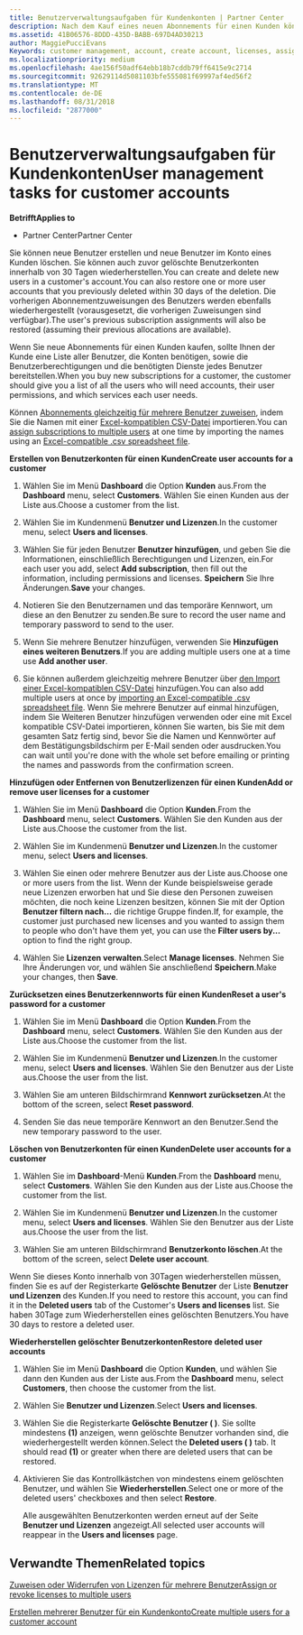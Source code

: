 ```yaml
---
title: Benutzerverwaltungsaufgaben für Kundenkonten | Partner Center
description: Nach dem Kauf eines neuen Abonnements für einen Kunden können Sie bestimmten Benutzern Lizenzen zuweisen.
ms.assetid: 41B06576-8DDD-435D-BABB-697D4AD30213
author: MaggiePucciEvans
Keywords: customer management, account, create account, licenses, assign license, user management, password, reset password, change password
ms.localizationpriority: medium
ms.openlocfilehash: 4ae156f50adf64ebb18b7cddb79ff6415e9c2714
ms.sourcegitcommit: 92629114d5081103bfe555081f69997af4ed56f2
ms.translationtype: MT
ms.contentlocale: de-DE
ms.lasthandoff: 08/31/2018
ms.locfileid: "2877000"
---
```

# <a name="user-management-tasks-for-customer-accounts"></a><span data-ttu-id="ee96c-103">Benutzerverwaltungsaufgaben für Kundenkonten</span><span class="sxs-lookup"><span data-stu-id="ee96c-103">User management tasks for customer accounts</span></span>

**<span data-ttu-id="ee96c-104">Betrifft</span><span class="sxs-lookup"><span data-stu-id="ee96c-104">Applies to</span></span>**

-  <span data-ttu-id="ee96c-105">Partner Center</span><span class="sxs-lookup"><span data-stu-id="ee96c-105">Partner Center</span></span>



<span data-ttu-id="ee96c-106">Sie können neue Benutzer erstellen und neue Benutzer im Konto eines Kunden löschen. Sie können auch zuvor gelöschte Benutzerkonten innerhalb von 30 Tagen wiederherstellen.</span><span class="sxs-lookup"><span data-stu-id="ee96c-106">You can create and delete new users in a customer's account.You can also restore one or more user accounts that you previously deleted within 30 days of the deletion.</span></span> <span data-ttu-id="ee96c-107">Die vorherigen Abonnementzuweisungen des Benutzers werden ebenfalls wiederhergestellt (vorausgesetzt, die vorherigen Zuweisungen sind verfügbar).</span><span class="sxs-lookup"><span data-stu-id="ee96c-107">The user's previous subscription assignments will also be restored (assuming their previous allocations are available).</span></span>

<span data-ttu-id="ee96c-108">Wenn Sie neue Abonnements für einen Kunden kaufen, sollte Ihnen der Kunde eine Liste aller Benutzer, die Konten benötigen, sowie die Benutzerberechtigungen und die benötigten Dienste jedes Benutzer bereitstellen.</span><span class="sxs-lookup"><span data-stu-id="ee96c-108">When you buy new subscriptions for a customer,  the customer should give you a list of all the users who will need accounts, their user permissions, and which services each user needs.</span></span>  

<span data-ttu-id="ee96c-109">Können [Abonnements gleichzeitig für mehrere Benutzer zuweisen](bulk-license-provisioning-for-multiple-users.md), indem Sie die Namen mit einer [Excel-kompatiblen CSV-Datei](adding-multiple-users-to-a-customer-account.md) importieren.</span><span class="sxs-lookup"><span data-stu-id="ee96c-109">You can [assign subscriptions to multiple users](bulk-license-provisioning-for-multiple-users.md) at one time by importing the names using an [Excel-compatible .csv spreadsheet file](adding-multiple-users-to-a-customer-account.md).</span></span>

<a href="" id="createuseraccounts"></a>
<span data-ttu-id="ee96c-110">**Erstellen von Benutzerkonten für einen Kunden**</span><span class="sxs-lookup"><span data-stu-id="ee96c-110">**Create user accounts for a customer**</span></span>

1.  <span data-ttu-id="ee96c-111">Wählen Sie im Menü **Dashboard** die Option **Kunden** aus.</span><span class="sxs-lookup"><span data-stu-id="ee96c-111">From the **Dashboard** menu, select **Customers**.</span></span> <span data-ttu-id="ee96c-112">Wählen Sie einen Kunden aus der Liste aus.</span><span class="sxs-lookup"><span data-stu-id="ee96c-112">Choose a customer from the list.</span></span>

2.  <span data-ttu-id="ee96c-113">Wählen Sie im Kundenmenü **Benutzer und Lizenzen**.</span><span class="sxs-lookup"><span data-stu-id="ee96c-113">In the customer menu, select **Users and licenses**.</span></span>

3.  <span data-ttu-id="ee96c-114">Wählen Sie für jeden Benutzer **Benutzer hinzufügen**, und geben Sie die Informationen, einschließlich Berechtigungen und Lizenzen, ein.</span><span class="sxs-lookup"><span data-stu-id="ee96c-114">For each user you add, select **Add subscription**, then fill out the information, including permissions and licenses.</span></span> <span data-ttu-id="ee96c-115">**Speichern** Sie Ihre Änderungen.</span><span class="sxs-lookup"><span data-stu-id="ee96c-115">**Save** your changes.</span></span>

4.  <span data-ttu-id="ee96c-116">Notieren Sie den Benutzernamen und das temporäre Kennwort, um diese an den Benutzer zu senden.</span><span class="sxs-lookup"><span data-stu-id="ee96c-116">Be sure to record the user name and temporary password to send to the user.</span></span> 

5.  <span data-ttu-id="ee96c-117">Wenn Sie mehrere Benutzer hinzufügen, verwenden Sie **Hinzufügen eines weiteren Benutzers**.</span><span class="sxs-lookup"><span data-stu-id="ee96c-117">If you are adding multiple users one at a time use **Add another user**.</span></span> 

6. <span data-ttu-id="ee96c-118">Sie können außerdem gleichzeitig mehrere Benutzer über [den Import einer Excel-kompatiblen CSV-Datei](adding-multiple-users-to-a-customer-account.md) hinzufügen.</span><span class="sxs-lookup"><span data-stu-id="ee96c-118">You can also add multiple users at once by [importing an Excel-compatible .csv spreadsheet file](adding-multiple-users-to-a-customer-account.md).</span></span> <span data-ttu-id="ee96c-119">Wenn Sie mehrere Benutzer auf einmal hinzufügen, indem Sie Weiteren Benutzer hinzufügen verwenden oder eine mit Excel kompatible CSV-Datei importieren, können Sie warten, bis Sie mit dem gesamten Satz fertig sind, bevor Sie die Namen und Kennwörter auf dem Bestätigungsbildschirm per E-Mail senden oder ausdrucken.</span><span class="sxs-lookup"><span data-stu-id="ee96c-119">You can wait until you're done with the whole set before emailing or printing the names and passwords from the confirmation screen.</span></span>

<a href="" id="userlicensing"></a>
<span data-ttu-id="ee96c-120">**Hinzufügen oder Entfernen von Benutzerlizenzen für einen Kunden**</span><span class="sxs-lookup"><span data-stu-id="ee96c-120">**Add or remove user licenses for a customer**</span></span>

1.  <span data-ttu-id="ee96c-121">Wählen Sie im Menü **Dashboard** die Option **Kunden**.</span><span class="sxs-lookup"><span data-stu-id="ee96c-121">From the **Dashboard** menu, select **Customers**.</span></span> <span data-ttu-id="ee96c-122">Wählen Sie den Kunden aus der Liste aus.</span><span class="sxs-lookup"><span data-stu-id="ee96c-122">Choose the customer from the list.</span></span>

2.  <span data-ttu-id="ee96c-123">Wählen Sie im Kundenmenü **Benutzer und Lizenzen**.</span><span class="sxs-lookup"><span data-stu-id="ee96c-123">In the customer menu, select **Users and licenses**.</span></span>

3.  <span data-ttu-id="ee96c-124">Wählen Sie einen oder mehrere Benutzer aus der Liste aus.</span><span class="sxs-lookup"><span data-stu-id="ee96c-124">Choose one or more users from the list.</span></span> <span data-ttu-id="ee96c-125">Wenn der Kunde beispielsweise gerade neue Lizenzen erworben hat und Sie diese den Personen zuweisen möchten, die noch keine Lizenzen besitzen, können Sie mit der Option **Benutzer filtern nach…** die richtige Gruppe finden.</span><span class="sxs-lookup"><span data-stu-id="ee96c-125">If, for example, the customer just purchased new licenses and you wanted to assign them to people who don't have them yet, you can use the **Filter users by...** option to find the right group.</span></span>

4.  <span data-ttu-id="ee96c-126">Wählen Sie **Lizenzen verwalten**.</span><span class="sxs-lookup"><span data-stu-id="ee96c-126">Select **Manage licenses**.</span></span> <span data-ttu-id="ee96c-127">Nehmen Sie Ihre Änderungen vor, und wählen Sie anschließend **Speichern**.</span><span class="sxs-lookup"><span data-stu-id="ee96c-127">Make your changes, then **Save**.</span></span>

<a href="" id="resetpassword"></a>
<span data-ttu-id="ee96c-128">**Zurücksetzen eines Benutzerkennworts für einen Kunden**</span><span class="sxs-lookup"><span data-stu-id="ee96c-128">**Reset a user's password for a customer**</span></span>

1.  <span data-ttu-id="ee96c-129">Wählen Sie im Menü **Dashboard** die Option **Kunden**.</span><span class="sxs-lookup"><span data-stu-id="ee96c-129">From the **Dashboard** menu, select **Customers**.</span></span> <span data-ttu-id="ee96c-130">Wählen Sie den Kunden aus der Liste aus.</span><span class="sxs-lookup"><span data-stu-id="ee96c-130">Choose the customer from the list.</span></span>

2.  <span data-ttu-id="ee96c-131">Wählen Sie im Kundenmenü **Benutzer und Lizenzen**.</span><span class="sxs-lookup"><span data-stu-id="ee96c-131">In the customer menu, select **Users and licenses**.</span></span> <span data-ttu-id="ee96c-132">Wählen Sie den Benutzer aus der Liste aus.</span><span class="sxs-lookup"><span data-stu-id="ee96c-132">Choose the user from the list.</span></span>

3.  <span data-ttu-id="ee96c-133">Wählen Sie am unteren Bildschirmrand **Kennwort zurücksetzen**.</span><span class="sxs-lookup"><span data-stu-id="ee96c-133">At the bottom of the screen, select **Reset password**.</span></span> 

4.  <span data-ttu-id="ee96c-134">Senden Sie das neue temporäre Kennwort an den Benutzer.</span><span class="sxs-lookup"><span data-stu-id="ee96c-134">Send the new temporary password to the user.</span></span>

<a href="" id="deleteuseraccounts"></a>
<span data-ttu-id="ee96c-135">**Löschen von Benutzerkonten für einen Kunden**</span><span class="sxs-lookup"><span data-stu-id="ee96c-135">**Delete user accounts for a customer**</span></span>

1.  <span data-ttu-id="ee96c-136">Wählen Sie im **Dashboard**-Menü **Kunden**.</span><span class="sxs-lookup"><span data-stu-id="ee96c-136">From the **Dashboard** menu, select **Customers**.</span></span> <span data-ttu-id="ee96c-137">Wählen Sie den Kunden aus der Liste aus.</span><span class="sxs-lookup"><span data-stu-id="ee96c-137">Choose the customer from the list.</span></span>

2.  <span data-ttu-id="ee96c-138">Wählen Sie im Kundenmenü **Benutzer und Lizenzen**.</span><span class="sxs-lookup"><span data-stu-id="ee96c-138">In the customer menu, select **Users and licenses**.</span></span> <span data-ttu-id="ee96c-139">Wählen Sie den Benutzer aus der Liste aus.</span><span class="sxs-lookup"><span data-stu-id="ee96c-139">Choose the user from the list.</span></span>

3.  <span data-ttu-id="ee96c-140">Wählen Sie am unteren Bildschirmrand **Benutzerkonto löschen**.</span><span class="sxs-lookup"><span data-stu-id="ee96c-140">At the bottom of the screen, select **Delete user account**.</span></span>

<span data-ttu-id="ee96c-141">Wenn Sie dieses Konto innerhalb von 30Tagen wiederherstellen müssen, finden Sie es auf der Registerkarte **Gelöschte Benutzer** der Liste **Benutzer und Lizenzen** des Kunden.</span><span class="sxs-lookup"><span data-stu-id="ee96c-141">If you need to restore this account, you can find it in the **Deleted users** tab of the Customer's **Users and licenses** list.</span></span> <span data-ttu-id="ee96c-142">Sie haben 30Tage zum Wiederherstellen eines gelöschten Benutzers.</span><span class="sxs-lookup"><span data-stu-id="ee96c-142">You have 30 days to restore a deleted user.</span></span>

<a href="" id="restoreuseraccounts"></a>
<span data-ttu-id="ee96c-143">**Wiederherstellen gelöschter Benutzerkonten**</span><span class="sxs-lookup"><span data-stu-id="ee96c-143">**Restore deleted user accounts**</span></span>

1.  <span data-ttu-id="ee96c-144">Wählen Sie im Menü **Dashboard** die Option **Kunden**, und wählen Sie dann den Kunden aus der Liste aus.</span><span class="sxs-lookup"><span data-stu-id="ee96c-144">From the **Dashboard** menu, select **Customers**, then choose the customer from the list.</span></span>

2.  <span data-ttu-id="ee96c-145">Wählen Sie **Benutzer und Lizenzen**.</span><span class="sxs-lookup"><span data-stu-id="ee96c-145">Select **Users and licenses**.</span></span>

3.  <span data-ttu-id="ee96c-146">Wählen Sie die Registerkarte **Gelöschte Benutzer ( )**. Sie sollte mindestens **(1)** anzeigen, wenn gelöschte Benutzer vorhanden sind, die wiederhergestellt werden können.</span><span class="sxs-lookup"><span data-stu-id="ee96c-146">Select the **Deleted users ( )** tab. It should read **(1)** or greater when there are deleted users that can be restored.</span></span>

4.  <span data-ttu-id="ee96c-147">Aktivieren Sie das Kontrollkästchen von mindestens einem gelöschten Benutzer, und wählen Sie **Wiederherstellen**.</span><span class="sxs-lookup"><span data-stu-id="ee96c-147">Select one or more of the deleted users' checkboxes and then select **Restore**.</span></span>

    <span data-ttu-id="ee96c-148">Alle ausgewählten Benutzerkonten werden erneut auf der Seite **Benutzer und Lizenzen** angezeigt.</span><span class="sxs-lookup"><span data-stu-id="ee96c-148">All selected user accounts will reappear in the **Users and licenses** page.</span></span>

## <a name="related-topics"></a><span data-ttu-id="ee96c-149">Verwandte Themen</span><span class="sxs-lookup"><span data-stu-id="ee96c-149">Related topics</span></span>


[<span data-ttu-id="ee96c-150">Zuweisen oder Widerrufen von Lizenzen für mehrere Benutzer</span><span class="sxs-lookup"><span data-stu-id="ee96c-150">Assign or revoke licenses to multiple users</span></span>](bulk-license-provisioning-for-multiple-users.md)

[<span data-ttu-id="ee96c-151">Erstellen mehrerer Benutzer für ein Kundenkonto</span><span class="sxs-lookup"><span data-stu-id="ee96c-151">Create multiple users for a customer account</span></span>](adding-multiple-users-to-a-customer-account.md)

 

 



